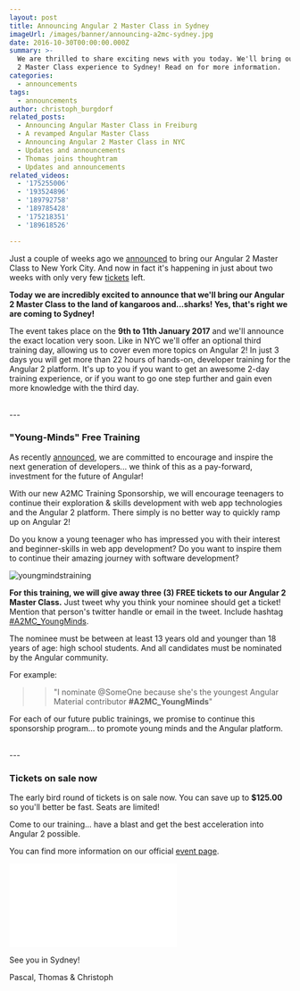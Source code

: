 ```yaml
---
layout: post
title: Announcing Angular 2 Master Class in Sydney
imageUrl: /images/banner/announcing-a2mc-sydney.jpg
date: 2016-10-30T00:00:00.000Z
summary: >-
  We are thrilled to share exciting news with you today. We'll bring our Angular
  2 Master Class experience to Sydney! Read on for more information.
categories:
  - announcements
tags:
  - announcements
author: christoph_burgdorf
related_posts:
  - Announcing Angular Master Class in Freiburg
  - A revamped Angular Master Class
  - Announcing Angular 2 Master Class in NYC
  - Updates and announcements
  - Thomas joins thoughtram
  - Updates and announcements
related_videos:
  - '175255006'
  - '193524896'
  - '189792758'
  - '189785428'
  - '175218351'
  - '189618526'

---
```


Just a couple of weeks ago we [announced](/announcements/2016/08/30/announcing-angular-2-master-class-in-nyc.html) to bring our Angular 2 Master Class to New York City. And now in fact it's happening in just about two weeks with only very few [tickets](https://www.eventbrite.de/e/angular-2-master-class-new-york-city-tickets-27384912009) left.

**Today we are incredibly excited to announce that we'll bring our Angular 2 Master Class to the land of kangaroos and...sharks! Yes, that's right we are coming to Sydney!**

The event takes place on the **9th to 11th January 2017** and we'll announce the exact location very soon. Like in NYC we'll offer an optional third training day, allowing us to cover even more topics on Angular 2! In just 3 days you will get more than 22 hours of hands-on, developer training for the Angular 2 platform. It's up to you if you want to get an awesome 2-day training experience, or if you want to go one step further and gain even more knowledge with the third day.

<br/>
---

### **"Young-Minds"** Free Training

As recently  [announced](http://blog.thoughtram.io/announcements/2016/08/30/announcing-angular-2-master-class-in-nyc.html#young-minds-free-training), we are committed to encourage and inspire the next generation of developers... we think of this as a pay-forward, investment for the future of Angular!

With our new A2MC Training Sponsorship, we will encourage teenagers to continue their exploration & skills development with web app technologies and the Angular 2 platform.
There simply is no better way to quickly ramp up on Angular 2!

Do you know a young teenager who has impressed you with their interest and beginner-skills in web app development? Do you want to inspire them to continue their amazing journey with software development?

![youngmindstraining](https://cloud.githubusercontent.com/assets/210413/18170153/dde74962-7022-11e6-9dcc-f64f24f79d0d.jpg)


**For this training, we will give away three (3) FREE tickets to our Angular 2 Master Class.** Just tweet why you think your nominee should get a ticket! Mention that person's twitter handle or email in the tweet. Include hashtag [#A2MC_YoungMinds](https://twitter.com/search?f=tweets&q=%23A2MC_YoungMinds).

The nominee must be between at least 13 years old and younger than 18 years of age: high school students. And all candidates must be nominated by the Angular community.

For example:

>> "I nominate @SomeOne because she's the youngest Angular Material contributor **#A2MC_YoungMinds**"


For each of our future public trainings, we promise to continue this sponsorship program... to promote young minds and the Angular platform.

<br/>
---

### Tickets on sale now

The early bird round of tickets is on sale now. You can save up to **$125.00** so you'll better be fast. Seats are limited!

Come to our training... have a blast and get the best acceleration into Angular 2 possible.

You can find more information on our official [event page](https://www.eventbrite.de/e/angular-2-master-class-sydney-tickets-28884003833?ref=etckt).

<iframe  src="//eventbrite.de/tickets-external?eid=28884003833&ref=etckt" frameborder="0" vspace="0" hspace="0" marginheight="5" marginwidth="5" scrolling="auto" allowtransparency="true"></iframe>


See you in Sydney!

Pascal, Thomas & Christoph
